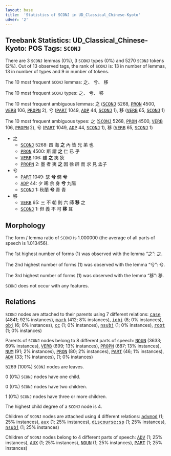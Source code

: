 ```yaml
---
layout: base
title:  'Statistics of SCONJ in UD_Classical_Chinese-Kyoto'
udver: '2'
---
```


## Treebank Statistics: UD_Classical_Chinese-Kyoto: POS Tags: `SCONJ`

There are 3 `SCONJ` lemmas (0%), 3 `SCONJ` types (0%) and 5270 `SCONJ` tokens (2%).
Out of 13 observed tags, the rank of `SCONJ` is: 13 in number of lemmas, 13 in number of types and 9 in number of tokens.

The 10 most frequent `SCONJ` lemmas: 之、 兮、 移

The 10 most frequent `SCONJ` types:  之、 兮、 移

The 10 most frequent ambiguous lemmas: 之 (<tt><a href="lzh_kyoto-pos-SCONJ.html">SCONJ</a></tt> 5268, <tt><a href="lzh_kyoto-pos-PRON.html">PRON</a></tt> 4500, <tt><a href="lzh_kyoto-pos-VERB.html">VERB</a></tt> 106, <tt><a href="lzh_kyoto-pos-PROPN.html">PROPN</a></tt> 2), 兮 (<tt><a href="lzh_kyoto-pos-PART.html">PART</a></tt> 1049, <tt><a href="lzh_kyoto-pos-ADP.html">ADP</a></tt> 44, <tt><a href="lzh_kyoto-pos-SCONJ.html">SCONJ</a></tt> 1), 移 (<tt><a href="lzh_kyoto-pos-VERB.html">VERB</a></tt> 65, <tt><a href="lzh_kyoto-pos-SCONJ.html">SCONJ</a></tt> 1)

The 10 most frequent ambiguous types:  之 (<tt><a href="lzh_kyoto-pos-SCONJ.html">SCONJ</a></tt> 5268, <tt><a href="lzh_kyoto-pos-PRON.html">PRON</a></tt> 4500, <tt><a href="lzh_kyoto-pos-VERB.html">VERB</a></tt> 106, <tt><a href="lzh_kyoto-pos-PROPN.html">PROPN</a></tt> 2), 兮 (<tt><a href="lzh_kyoto-pos-PART.html">PART</a></tt> 1049, <tt><a href="lzh_kyoto-pos-ADP.html">ADP</a></tt> 44, <tt><a href="lzh_kyoto-pos-SCONJ.html">SCONJ</a></tt> 1), 移 (<tt><a href="lzh_kyoto-pos-VERB.html">VERB</a></tt> 65, <tt><a href="lzh_kyoto-pos-SCONJ.html">SCONJ</a></tt> 1)


* 之
  * <tt><a href="lzh_kyoto-pos-SCONJ.html">SCONJ</a></tt> 5268: 四 海 <b>之</b> 內 皆 兄 弟 也
  * <tt><a href="lzh_kyoto-pos-PRON.html">PRON</a></tt> 4500: 斯 謂 <b>之</b> 仁 已 乎
  * <tt><a href="lzh_kyoto-pos-VERB.html">VERB</a></tt> 106: 雖 <b>之</b> 夷 狄
  * <tt><a href="lzh_kyoto-pos-PROPN.html">PROPN</a></tt> 2: 墨 者 夷 <b>之</b> 因 徐 辟 而 求 見 孟子
* 兮
  * <tt><a href="lzh_kyoto-pos-PART.html">PART</a></tt> 1049: 瑟 <b>兮</b> 僩 <b>兮</b>
  * <tt><a href="lzh_kyoto-pos-ADP.html">ADP</a></tt> 44: 夕 晞 余 身 <b>兮</b> 九陽
  * <tt><a href="lzh_kyoto-pos-SCONJ.html">SCONJ</a></tt> 1: 秋蘭 <b>兮</b> 青 青
* 移
  * <tt><a href="lzh_kyoto-pos-VERB.html">VERB</a></tt> 65: 三 不 朝 則 六 師 <b>移</b> 之
  * <tt><a href="lzh_kyoto-pos-SCONJ.html">SCONJ</a></tt> 1: 但 義 不 可 <b>移</b> 耳

## Morphology

The form / lemma ratio of `SCONJ` is 1.000000 (the average of all parts of speech is 1.013456).

The 1st highest number of forms (1) was observed with the lemma “之”: 之.

The 2nd highest number of forms (1) was observed with the lemma “兮”: 兮.

The 3rd highest number of forms (1) was observed with the lemma “移”: 移.

`SCONJ` does not occur with any features.


## Relations

`SCONJ` nodes are attached to their parents using 7 different relations: <tt><a href="lzh_kyoto-dep-case.html">case</a></tt> (4841; 92% instances), <tt><a href="lzh_kyoto-dep-mark.html">mark</a></tt> (412; 8% instances), <tt><a href="lzh_kyoto-dep-iobj.html">iobj</a></tt> (8; 0% instances), <tt><a href="lzh_kyoto-dep-obj.html">obj</a></tt> (6; 0% instances), <tt><a href="lzh_kyoto-dep-cc.html">cc</a></tt> (1; 0% instances), <tt><a href="lzh_kyoto-dep-nsubj.html">nsubj</a></tt> (1; 0% instances), <tt><a href="lzh_kyoto-dep-root.html">root</a></tt> (1; 0% instances)

Parents of `SCONJ` nodes belong to 8 different parts of speech: <tt><a href="lzh_kyoto-pos-NOUN.html">NOUN</a></tt> (3633; 69% instances), <tt><a href="lzh_kyoto-pos-VERB.html">VERB</a></tt> (699; 13% instances), <tt><a href="lzh_kyoto-pos-PROPN.html">PROPN</a></tt> (687; 13% instances), <tt><a href="lzh_kyoto-pos-NUM.html">NUM</a></tt> (91; 2% instances), <tt><a href="lzh_kyoto-pos-PRON.html">PRON</a></tt> (80; 2% instances), <tt><a href="lzh_kyoto-pos-PART.html">PART</a></tt> (46; 1% instances), <tt><a href="lzh_kyoto-pos-ADV.html">ADV</a></tt> (33; 1% instances),  (1; 0% instances)

5269 (100%) `SCONJ` nodes are leaves.

0 (0%) `SCONJ` nodes have one child.

0 (0%) `SCONJ` nodes have two children.

1 (0%) `SCONJ` nodes have three or more children.

The highest child degree of a `SCONJ` node is 4.

Children of `SCONJ` nodes are attached using 4 different relations: <tt><a href="lzh_kyoto-dep-advmod.html">advmod</a></tt> (1; 25% instances), <tt><a href="lzh_kyoto-dep-aux.html">aux</a></tt> (1; 25% instances), <tt><a href="lzh_kyoto-dep-discourse-sp.html">discourse:sp</a></tt> (1; 25% instances), <tt><a href="lzh_kyoto-dep-nsubj.html">nsubj</a></tt> (1; 25% instances)

Children of `SCONJ` nodes belong to 4 different parts of speech: <tt><a href="lzh_kyoto-pos-ADV.html">ADV</a></tt> (1; 25% instances), <tt><a href="lzh_kyoto-pos-AUX.html">AUX</a></tt> (1; 25% instances), <tt><a href="lzh_kyoto-pos-NOUN.html">NOUN</a></tt> (1; 25% instances), <tt><a href="lzh_kyoto-pos-PART.html">PART</a></tt> (1; 25% instances)

